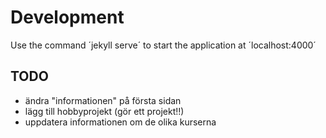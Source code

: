 # Development
Use the command ´jekyll serve´ to start the application at ´localhost:4000´

## TODO
- ändra "informationen" på första sidan
- lägg till hobbyprojekt (gör ett projekt!!)
- uppdatera informationen om de olika kurserna